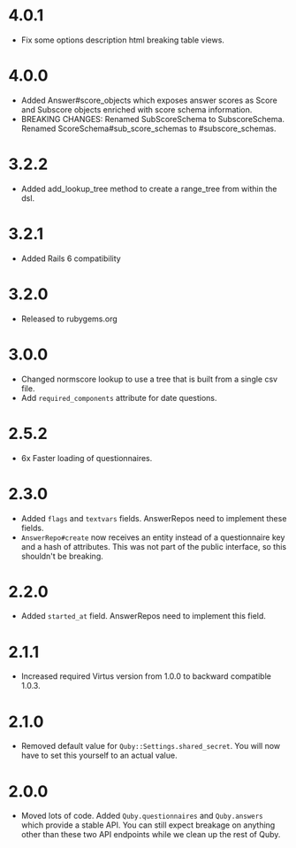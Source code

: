 # 4.0.1

* Fix some options description html breaking table views.

# 4.0.0

* Added Answer#score_objects which exposes answer scores as Score and Subscore objects enriched with score schema information.
* BREAKING CHANGES: Renamed SubScoreSchema to SubscoreSchema. Renamed ScoreSchema#sub_score_schemas to #subscore_schemas.

# 3.2.2

* Added add_lookup_tree method to create a range_tree from within the dsl.

# 3.2.1

* Added Rails 6 compatibility

# 3.2.0

* Released to rubygems.org

# 3.0.0

* Changed normscore lookup to use a tree that is built from a single csv file.
* Add `required_components` attribute for date questions.

# 2.5.2

* 6x Faster loading of questionnaires.

# 2.3.0

* Added `flags` and `textvars` fields. AnswerRepos need to implement these fields.
* `AnswerRepo#create` now receives an entity instead of a questionnaire key and
  a hash of attributes. This was not part of the public interface, so this
  shouldn't be breaking.

# 2.2.0

* Added `started_at` field. AnswerRepos need to implement this field.

# 2.1.1

* Increased required Virtus version from 1.0.0 to backward compatible 1.0.3.

# 2.1.0

* Removed default value for `Quby::Settings.shared_secret`. You will now have
  to set this yourself to an actual value.

# 2.0.0

* Moved lots of code. Added `Quby.questionnaires` and `Quby.answers` which
  provide a stable API. You can still expect breakage on anything other than
  these two API endpoints while we clean up the rest of Quby.
